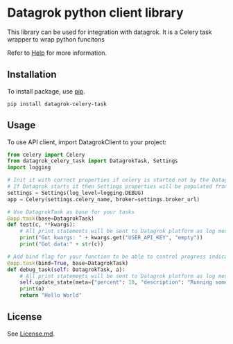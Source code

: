# Datagrok python client library

This library can be used for integration with datagrok. It is a Celery task wrapper to wrap python funcitons

Refer to [Help](http://datagrok.ai/help) for more information.

## Installation

To install package, use [pip](https://pypi.org/project/pip/).

```shell
pip install datagrok-celery-task
```

## Usage

To use API client, import DatagrokClient to your project:

```python
from celery import Celery
from datagrok_celery_task import DatagrokTask, Settings
import logging

# Init it with correct properties if celery is started not by the Datagrok infrastructure.
# If Datagrok starts it then Settings properties will be populated from env variables.
settings = Settings(log_level=logging.DEBUG)
app = Celery(settings.celery_name, broker=settings.broker_url)

# Use DatagrokTask as base for your tasks
@app.task(base=DatagrokTask)
def test(c, **kwargs):
    # All print statements will be sent to Datagrok platform as log messages
    print("Got kwargs: " + kwargs.get("USER_API_KEY", "empty"))
    print("Got data:" + str(c))

# Add bind flag for your function to be able to control progress indication
@app.task(bind=True, base=DatagrokTask)
def debug_task(self: DatagrokTask, a):
    # All print statements will be sent to Datagrok platform as log messages
    self.update_state(meta={"percent": 10, "description": "Running something"})
    print(a)
    return "Hello World"
```

## License

See [License.md](https://github.com/datagrok-ai/public/blob/master/LICENSE.md).
